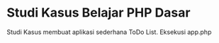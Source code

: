 # Studi Kasus Belajar PHP Dasar

Studi Kasus membuat aplikasi sederhana ToDo List.
Eksekusi app.php
